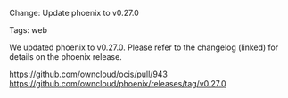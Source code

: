 Change: Update phoenix to v0.27.0

Tags: web

We updated phoenix to v0.27.0. Please refer to the changelog (linked) for details on the phoenix release.

https://github.com/owncloud/ocis/pull/943
https://github.com/owncloud/phoenix/releases/tag/v0.27.0
